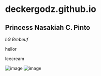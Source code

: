 # deckergodz.github.io
## Princess Nasakiah C. Pinto
*LG Brebeuf*

hellor

Icecream

![image](https://user-images.githubusercontent.com/122419063/211955872-60d16b5b-9d57-47ef-93f9-ace5f6f15bd6.png)
![image](https://user-images.githubusercontent.com/122419063/212207313-9cbb838e-fa86-4d06-9fbf-9f76bd95a255.png)
